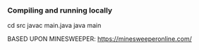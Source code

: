 ### Compiling and running locally
cd src
javac main.java
java main

BASED UPON MINESWEEPER:
https://minesweeperonline.com/
